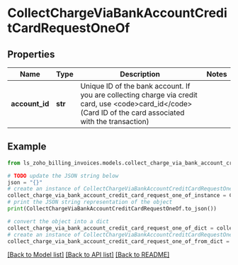 # CollectChargeViaBankAccountCreditCardRequestOneOf


## Properties

Name | Type | Description | Notes
------------ | ------------- | ------------- | -------------
**account_id** | **str** | Unique ID of the bank account. If you are collecting charge via credit card, use &lt;code&gt;card_id&lt;/code&gt; (Card ID of the card associated with the transaction) | 

## Example

```python
from ls_zoho_billing_invoices.models.collect_charge_via_bank_account_credit_card_request_one_of import CollectChargeViaBankAccountCreditCardRequestOneOf

# TODO update the JSON string below
json = "{}"
# create an instance of CollectChargeViaBankAccountCreditCardRequestOneOf from a JSON string
collect_charge_via_bank_account_credit_card_request_one_of_instance = CollectChargeViaBankAccountCreditCardRequestOneOf.from_json(json)
# print the JSON string representation of the object
print(CollectChargeViaBankAccountCreditCardRequestOneOf.to_json())

# convert the object into a dict
collect_charge_via_bank_account_credit_card_request_one_of_dict = collect_charge_via_bank_account_credit_card_request_one_of_instance.to_dict()
# create an instance of CollectChargeViaBankAccountCreditCardRequestOneOf from a dict
collect_charge_via_bank_account_credit_card_request_one_of_from_dict = CollectChargeViaBankAccountCreditCardRequestOneOf.from_dict(collect_charge_via_bank_account_credit_card_request_one_of_dict)
```
[[Back to Model list]](../README.md#documentation-for-models) [[Back to API list]](../README.md#documentation-for-api-endpoints) [[Back to README]](../README.md)


